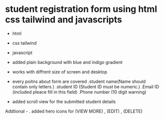 # student registration form using html css tailwind and javascripts

- html
- css tailwind
- javascript
- added plain background with blue and indigo gradient
- works with diffrent size of screen and desktop
- every poitns about form are covered
  .student name(Name should contain only letters.)
  .student ID (Student ID must be numeric.)
  .Email ID (included pleace fill in this field)
  .Phone number (10 digit warning)

- added scroll view for the submitted student details

Addtional -
. added hero icons for (VIEW MORE) , (EDIT) , (DELETE)
